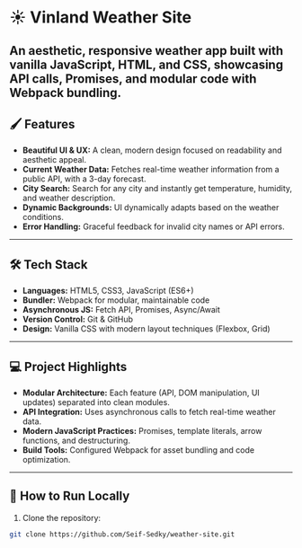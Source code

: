 # ☀️ Vinland Weather Site

An **aesthetic, responsive weather app** built with **vanilla JavaScript, HTML, and CSS**, showcasing **API calls, Promises, and modular code** with Webpack bundling.
---

## 🖌️ Features

- **Beautiful UI & UX:** A clean, modern design focused on readability and aesthetic appeal.  
- **Current Weather Data:** Fetches real-time weather information from a public API, with a 3-day forecast.  
- **City Search:** Search for any city and instantly get temperature, humidity, and weather description.  
- **Dynamic Backgrounds:** UI dynamically adapts based on the weather conditions.  
- **Error Handling:** Graceful feedback for invalid city names or API errors.

---

## 🛠️ Tech Stack

- **Languages:** HTML5, CSS3, JavaScript (ES6+)
- **Bundler:** Webpack for modular, maintainable code
- **Asynchronous JS:** Fetch API, Promises, Async/Await
- **Version Control:** Git & GitHub
- **Design:** Vanilla CSS with modern layout techniques (Flexbox, Grid)

---

## 💻 Project Highlights

- **Modular Architecture:** Each feature (API, DOM manipulation, UI updates) separated into clean modules.  
- **API Integration:** Uses asynchronous calls to fetch real-time weather data.  
- **Modern JavaScript Practices:** Promises, template literals, arrow functions, and destructuring.  
- **Build Tools:** Configured Webpack for asset bundling and code optimization.  

---

## 🚀 How to Run Locally

1. Clone the repository:

```bash
git clone https://github.com/Seif-Sedky/weather-site.git

